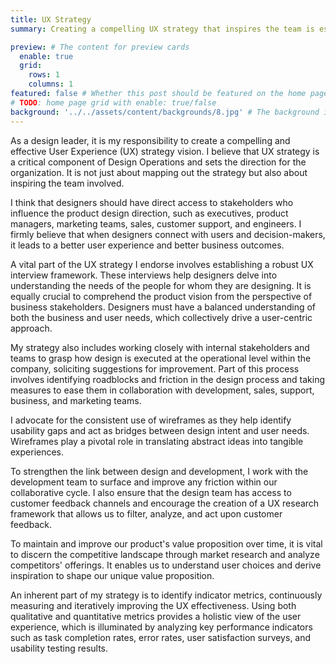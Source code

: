```yaml
---
title: UX Strategy
summary: Creating a compelling UX strategy that inspires the team is essential to team and company success. I advocate the my designers get direct access to stakeholders so that they can better understand the problems the need to solve in order to craft amazing user experiences and drive business outcomes. Establishing a robust UX interview framework, working closely with internal teams to improve design processes, and consistent use of wireframes are some of the key elements of my strategy. To maintain a competitive advantage, I advocate for market research and identification of indicator metrics to continuously measure and improve UX effectiveness.

preview: # The content for preview cards
  enable: true
  grid:
    rows: 1
    columns: 1
featured: false # Whether this post should be featured on the home page
# TODO: home page grid with enable: true/false
background: '../../assets/content/backgrounds/8.jpg' # The background image used for preview cards
---
```


As a design leader, it is my responsibility to create a compelling and effective User Experience (UX) strategy vision. I believe that UX strategy is a critical component of Design Operations and sets the direction for the organization. It is not just about mapping out the strategy but also about inspiring the team involved.

I think that designers should have direct access to stakeholders who influence the product design direction, such as executives, product managers, marketing teams, sales, customer support, and engineers. I firmly believe that when designers connect with users and decision-makers, it leads to a better user experience and better business outcomes.

A vital part of the UX strategy I endorse involves establishing a robust UX interview framework. These interviews help designers delve into understanding the needs of the people for whom they are designing. It is equally crucial to comprehend the product vision from the perspective of business stakeholders. Designers must have a balanced understanding of both the business and user needs, which collectively drive a user-centric approach.

My strategy also includes working closely with internal stakeholders and teams to grasp how design is executed at the operational level within the company, soliciting suggestions for improvement. Part of this process involves identifying roadblocks and friction in the design process and taking measures to ease them in collaboration with development, sales, support, business, and marketing teams.

I advocate for the consistent use of wireframes as they help identify usability gaps and act as bridges between design intent and user needs. Wireframes play a pivotal role in translating abstract ideas into tangible experiences.

To strengthen the link between design and development, I work with the development team to surface and improve any friction within our collaborative cycle. I also ensure that the design team has access to customer feedback channels and encourage the creation of a UX research framework that allows us to filter, analyze, and act upon customer feedback.

To maintain and improve our product's value proposition over time, it is vital to discern the competitive landscape through market research and analyze competitors' offerings. It enables us to understand user choices and derive inspiration to shape our unique value proposition.

An inherent part of my strategy is to identify indicator metrics, continuously measuring and iteratively improving the UX effectiveness. Using both qualitative and quantitative metrics provides a holistic view of the user experience, which is illuminated by analyzing key performance indicators such as task completion rates, error rates, user satisfaction surveys, and usability testing results.
